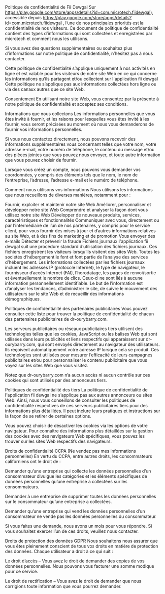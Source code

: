 Politique de confidentialité de Fii Dewgal
Sur https://play.google.com/store/apps/details?id=com.microtech.fiidewgal), accessible depuis https://play.google.com/store/apps/details?id=com.microtech.fiidewgal , l’une de nos principales priorités est la confidentialité de nos visiteurs. Ce document de politique de confidentialité contient des types d’informations qui sont collectées et enregistrées par microtech et comment nous les utilisons.

Si vous avez des questions supplémentaires ou souhaitez plus d’informations sur notre politique de confidentialité, n’hésitez pas à nous contacter.

Cette politique de confidentialité s’applique uniquement à nos activités en ligne et est valable pour les visiteurs de notre site Web en ce qui concerne les informations qu’ils partagent et/ou collectent sur l'application fii dewgal Cette politique ne s’applique pas aux informations collectées hors ligne ou via des canaux autres que ce site Web.

Consentement
En utilisant notre site Web, vous consentez par la présente à notre politique de confidentialité et acceptez ses conditions.

Informations que nous collectons
Les informations personnelles que vous êtes invité à fournir, et les raisons pour lesquelles vous êtes invité à les fournir, vous seront précisées au moment où nous vous demanderons de fournir vos informations personnelles.

Si vous nous contactez directement, nous pouvons recevoir des informations supplémentaires vous concernant telles que votre nom, votre adresse e-mail, votre numéro de téléphone, le contenu du message et/ou des pièces jointes que vous pouvez nous envoyer, et toute autre information que vous pouvez choisir de fournir.

Lorsque vous créez un compte, nous pouvons vous demander vos coordonnées, y compris des éléments tels que le nom, le nom de l’entreprise, l’adresse, l’adresse e-mail et le numéro de téléphone.

Comment nous utilisons vos informations
Nous utilisons les informations que nous recueillons de diverses manières, notamment pour :

Fournir, exploiter et maintenir notre site Web
Améliorer, personnaliser et développer notre site Web
Comprendre et analyser la façon dont vous utilisez notre site Web
Développer de nouveaux produits, services, caractéristiques et fonctionnalités
Communiquer avec vous, directement ou par l’intermédiaire de l’un de nos partenaires, y compris pour le service client, pour vous fournir des mises à jour et d’autres informations relatives au site Web, et à des fins de marketing et de promotion
Vous envoyer des e-mails
Détecter et prévenir la fraude
Fichiers journaux
l'application fii dewgal suit une procédure standard d’utilisation des fichiers journaux. Ces fichiers enregistrent les visiteurs lorsqu’ils visitent des sites Web. Toutes les sociétés d’hébergement le font et font partie de l’analyse des services d’hébergement. Les informations collectées par les fichiers journaux incluent les adresses IP (protocole Internet), le type de navigateur, le fournisseur d’accès Internet (FAI), l’horodatage, les pages de renvoi/sortie et éventuellement le nombre de clics. Ceux-ci ne sont liés à aucune information personnellement identifiable. Le but de l’information est d’analyser les tendances, d’administrer le site, de suivre le mouvement des utilisateurs sur le site Web et de recueillir des informations démographiques.

Politiques de confidentialité des partenaires publicitaires
Vous pouvez consulter cette liste pour trouver la politique de confidentialité de chacun des partenaires publicitaires de dr-ourybarry.com.

Les serveurs publicitaires ou réseaux publicitaires tiers utilisent des technologies telles que les cookies, JavaScript ou les balises Web qui sont utilisées dans leurs publicités et liens respectifs qui apparaissent sur dr-ourybarry.com, qui sont envoyés directement au navigateur des utilisateurs. Ils reçoivent automatiquement votre adresse IP lorsque cela se produit. Ces technologies sont utilisées pour mesurer l’efficacité de leurs campagnes publicitaires et/ou pour personnaliser le contenu publicitaire que vous voyez sur les sites Web que vous visitez.

Notez que dr-ourybarry.com n’a aucun accès ni aucun contrôle sur ces cookies qui sont utilisés par des annonceurs tiers.

Politiques de confidentialité des tiers
La politique de confidentialité de l'application fii dewgal ne s’applique pas aux autres annonceurs ou sites Web. Ainsi, nous vous conseillons de consulter les politiques de confidentialité respectives de ces serveurs publicitaires tiers pour des informations plus détaillées. Il peut inclure leurs pratiques et instructions sur la façon de se retirer de certaines options.

Vous pouvez choisir de désactiver les cookies via les options de votre navigateur. Pour connaître des informations plus détaillées sur la gestion des cookies avec des navigateurs Web spécifiques, vous pouvez les trouver sur les sites Web respectifs des navigateurs.

Droits de confidentialité CCPA (Ne vendez pas mes informations personnelles)
En vertu du CCPA, entre autres droits, les consommateurs californiens ont le droit de :

Demander qu’une entreprise qui collecte les données personnelles d’un consommateur divulgue les catégories et les éléments spécifiques de données personnelles qu’une entreprise a collectées sur les consommateurs.

Demander à une entreprise de supprimer toutes les données personnelles sur le consommateur qu’une entreprise a collectées.

Demander qu’une entreprise qui vend les données personnelles d’un consommateur ne vende pas les données personnelles du consommateur.

Si vous faites une demande, nous avons un mois pour vous répondre. Si vous souhaitez exercer l’un de ces droits, veuillez nous contacter.

Droits de protection des données GDPR
Nous souhaitons nous assurer que vous êtes pleinement conscient de tous vos droits en matière de protection des données. Chaque utilisateur a droit à ce qui suit :

Le droit d’accès – Vous avez le droit de demander des copies de vos données personnelles. Nous pouvons vous facturer une somme modique pour ce service.

Le droit de rectification – Vous avez le droit de demander que nous corrigions toute information que vous pourrez demander.
